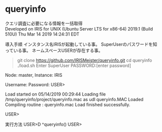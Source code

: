 # queryinfo
クエリ調査に必要になる情報を一括取得  
Developed on IRIS for UNIX (Ubuntu Server LTS for x86-64) 2019.1 (Build 510U) Thu Mar 14 2019 14:24:31 EDT

導入手順
インスタンス名IRISが起動している事。
SuperUserのパスワードを知っている事。
ネームスペースUSERが存在する事。
> git clone https://github.com/IRISMeister/queryinfo.git
> cd queryinfo
> ./load.sh
Enter SuperUser PASSWORD:[enter password]

Node: master, Instance: IRIS

Username:
Password:
USER>

Load started on 05/14/2019 00:29:44
Loading file /tmp/queryinfo/project/queryinfo.mac as udl
queryinfo.MAC Loaded
Compiling routine : queryinfo.mac
Load finished successfully.

USER>
>

実行方法
USER>D ^queryinfo()
USER>
